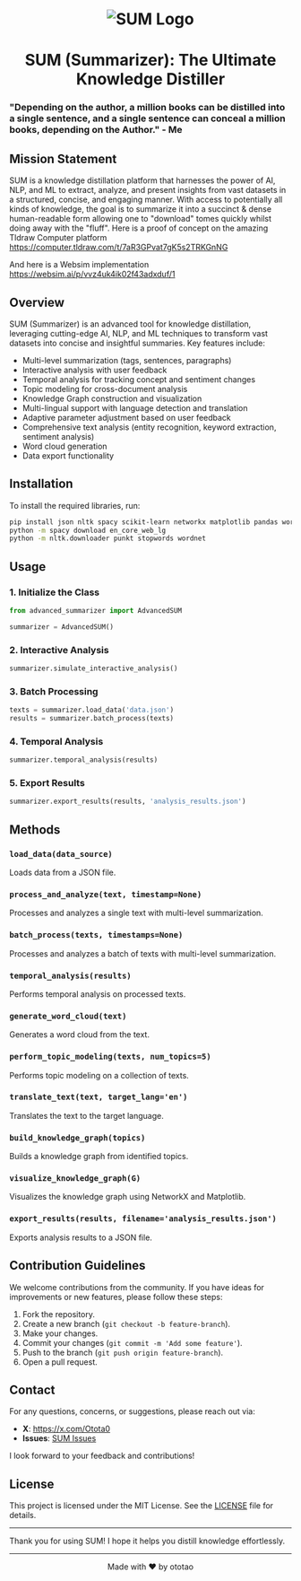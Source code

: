 <h1 align="center">
  <img src="https://github.com/OtotaO/SUM/assets/93845604/5749c582-725d-407c-ac6c-06fb8e90ed94" alt="SUM Logo">

</h1>
<h1 align="center">SUM (Summarizer): The Ultimate Knowledge Distiller</h1>

### "Depending on the author, a million books can be distilled into a single sentence, and a single sentence can conceal a million books, depending on the Author." - Me

## Mission Statement

SUM is a knowledge distillation platform that harnesses the power of AI, NLP, and ML to extract, analyze, and present insights from vast datasets in a structured, concise, and engaging manner. With access to potentially all kinds of knowledge, the goal is to summarize it into a succinct & dense human-readable form allowing one to "download" tomes quickly whilst doing away with the "fluff". Here is a proof of concept on the amazing Tldraw Computer platform https://computer.tldraw.com/t/7aR3GPvat7gK5s2TRKGnNG 

And here is a Websim implementation https://websim.ai/p/vvz4uk4ik02f43adxduf/1 

## Overview

SUM (Summarizer) is an advanced tool for knowledge distillation, leveraging cutting-edge AI, NLP, and ML techniques to transform vast datasets into concise and insightful summaries. Key features include:

- Multi-level summarization (tags, sentences, paragraphs)
- Interactive analysis with user feedback
- Temporal analysis for tracking concept and sentiment changes
- Topic modeling for cross-document analysis
- Knowledge Graph construction and visualization
- Multi-lingual support with language detection and translation
- Adaptive parameter adjustment based on user feedback
- Comprehensive text analysis (entity recognition, keyword extraction, sentiment analysis)
- Word cloud generation
- Data export functionality

## Installation

To install the required libraries, run:

```bash
pip install json nltk spacy scikit-learn networkx matplotlib pandas wordcloud textblob gensim langdetect googletrans==3.1.0a0
python -m spacy download en_core_web_lg
python -m nltk.downloader punkt stopwords wordnet
```

## Usage

### 1. Initialize the Class

```python
from advanced_summarizer import AdvancedSUM

summarizer = AdvancedSUM()
```

### 2. Interactive Analysis

```python
summarizer.simulate_interactive_analysis()
```

### 3. Batch Processing

```python
texts = summarizer.load_data('data.json')
results = summarizer.batch_process(texts)
```

### 4. Temporal Analysis

```python
summarizer.temporal_analysis(results)
```

### 5. Export Results

```python
summarizer.export_results(results, 'analysis_results.json')
```

## Methods

### `load_data(data_source)`

Loads data from a JSON file.

### `process_and_analyze(text, timestamp=None)`

Processes and analyzes a single text with multi-level summarization.

### `batch_process(texts, timestamps=None)`

Processes and analyzes a batch of texts with multi-level summarization.

### `temporal_analysis(results)`

Performs temporal analysis on processed texts.

### `generate_word_cloud(text)`

Generates a word cloud from the text.

### `perform_topic_modeling(texts, num_topics=5)`

Performs topic modeling on a collection of texts.

### `translate_text(text, target_lang='en')`

Translates the text to the target language.

### `build_knowledge_graph(topics)`

Builds a knowledge graph from identified topics.

### `visualize_knowledge_graph(G)`

Visualizes the knowledge graph using NetworkX and Matplotlib.

### `export_results(results, filename='analysis_results.json')`

Exports analysis results to a JSON file.

## Contribution Guidelines

We welcome contributions from the community. If you have ideas for improvements or new features, please follow these steps:
1. Fork the repository.
2. Create a new branch (`git checkout -b feature-branch`).
3. Make your changes.
4. Commit your changes (`git commit -m 'Add some feature'`).
5. Push to the branch (`git push origin feature-branch`).
6. Open a pull request.

## Contact

For any questions, concerns, or suggestions, please reach out via:

- **X**: https://x.com/Otota0
- **Issues**: [SUM Issues](https://github.com/OtotaO/SUM/issues)

I look forward to your feedback and contributions!

## License

This project is licensed under the MIT License. See the [LICENSE](LICENSE) file for details.

---

Thank you for using SUM! I hope it helps you distill knowledge effortlessly.

---

<p align="center">Made with ❤️ by ototao</p>
